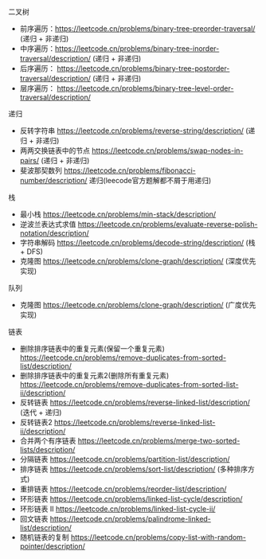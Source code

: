 二叉树
 - 前序遍历：https://leetcode.cn/problems/binary-tree-preorder-traversal/ (递归 + 非递归)
 - 中序遍历：https://leetcode.cn/problems/binary-tree-inorder-traversal/description/ (递归 + 非递归)
 - 后序遍历： https://leetcode.cn/problems/binary-tree-postorder-traversal/description/ (递归 + 非递归)
 - 层序遍历： https://leetcode.cn/problems/binary-tree-level-order-traversal/description/

递归
 - 反转字符串 https://leetcode.cn/problems/reverse-string/description/ (递归 + 非递归)
 - 两两交换链表中的节点 https://leetcode.cn/problems/swap-nodes-in-pairs/ (递归 + 非递归)
 - 斐波那契数列 https://leetcode.cn/problems/fibonacci-number/description/ 递归(leecode官方题解都不屑于用递归)

栈
 - 最小栈 https://leetcode.cn/problems/min-stack/description/
 - 逆波兰表达式求值 https://leetcode.cn/problems/evaluate-reverse-polish-notation/description/
 - 字符串解码 https://leetcode.cn/problems/decode-string/description/ (栈 + DFS)
 - 克隆图 https://leetcode.cn/problems/clone-graph/description/ (深度优先实现)

队列
 - 克隆图 https://leetcode.cn/problems/clone-graph/description/ (广度优先实现)

链表
 - 删除排序链表中的重复元素(保留一个重复元素) https://leetcode.cn/problems/remove-duplicates-from-sorted-list/description/
 - 删除排序链表中的重复元素2(删除所有重复元素) https://leetcode.cn/problems/remove-duplicates-from-sorted-list-ii/description/
 - 反转链表 https://leetcode.cn/problems/reverse-linked-list/description/ (迭代 + 递归)
 - 反转链表2 https://leetcode.cn/problems/reverse-linked-list-ii/description/
 - 合并两个有序链表 https://leetcode.cn/problems/merge-two-sorted-lists/description/
 - 分隔链表 https://leetcode.cn/problems/partition-list/description/
 - 排序链表 https://leetcode.cn/problems/sort-list/description/ (多种排序方式)
 - 重排链表 https://leetcode.cn/problems/reorder-list/description/
 - 环形链表 https://leetcode.cn/problems/linked-list-cycle/description/
 - 环形链表 II https://leetcode.cn/problems/linked-list-cycle-ii/
 - 回文链表 https://leetcode.cn/problems/palindrome-linked-list/description/
 - 随机链表的复制 https://leetcode.cn/problems/copy-list-with-random-pointer/description/